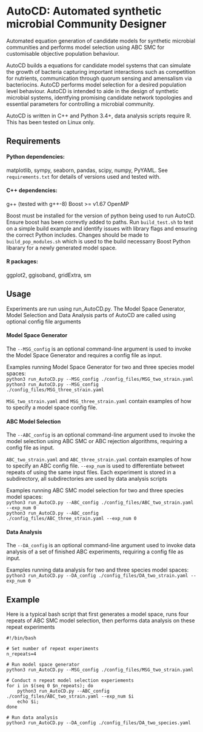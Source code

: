 # AutoCD: Automated synthetic microbial Community Designer
Automated equation generation of candidate models for synthetic microbial communities and performs model selection using ABC SMC for customisable objective population behaviour. 

AutoCD builds a equations for candidate model systems that can simulate the growth of bacteria capturing important interactions such as competition for nutrients, communication through quorum sensing and amensalism via bacteriocins. AutoCD performs model selection for a desired population level behaviour. AutoCD is intended to aide in the design of synthetic microbial systems, identfying promising candidate network topologies and essential parameters for controlling a microbial community.


AutoCD is written in C++ and Python 3.4+, data analysis scripts require R. This has been tested on Linux only.

## Requirements

#### Python dependencies:
matplotlib, sympy, seaborn, pandas, scipy, numpy, PyYAML.
See `requirements.txt` for details of versions used and tested with.

#### C++ dependencies:
g++ (tested with g++-8)
Boost >=  v1.67
OpenMP

Boost must be installed for the version of python being used to run AutoCD. Ensure boost has been correvtly added to paths. Run `build_test.sh` to test on a simple build example and identify issues with library flags and ensuring the correct Python includes. Changes should be made to `build_pop_modules.sh` which is used to the build necessarry Boost Python libarary for a newly generated model space.

#### R packages: ####
ggplot2, ggisoband, gridExtra, sm

## Usage
Experiments are run using run_AutoCD.py. The Model Space Generator, Model Selection and Data Analysis parts of AutoCD are called using optional 
config file arguments

#### Model Space Generator
The `--MSG_config` is an optional command-line argument is used to invoke the Model Space Generator and requires a config file as input.

Examples running Model Space Generator for two and three species model spaces: \
`python3 run_AutoCD.py --MSG_config ./config_files/MSG_two_strain.yaml` \
`python3 run_AutoCD.py --MSG_config ./config_files/MSG_three_strain.yaml`

`MSG_two_strain.yaml` and `MSG_three_strain.yaml` contain examples of how to specify a model space config file.

#### ABC Model Selection

The `--ABC_config` is an optional command-line argument used to invoke the model selection using ABC SMC or ABC rejection algorithms, requiring a config file as input.

`ABC_two_strain.yaml` and  `ABC_three_strain.yaml` contain examples of how to specify an ABC config file. `--exp_num` is used to differentiate betweet repeats 
of using the same input files. Each experiment is stored in a subdirectory, all subdirectories are used by data analysis scripts

Examples running ABC SMC model selection for two and three species model spaces: \
`python3 run_AutoCD.py --ABC_config ./config_files/ABC_two_strain.yaml --exp_num 0` \
`python3 run_AutoCD.py --ABC_config ./config_files/ABC_three_strain.yaml --exp_num 0`

#### Data Analysis

The `--DA_config` is an optional command-line argument used to invoke data analysis of a set of finished ABC experiments, requiring a config file as input.

Examples running data analysis for  two and three species model spaces: \
`python3 run_AutoCD.py --DA_config ./config_files/DA_two_strain.yaml --exp_num 0`

## Example
Here is a typical bash script that first generates a model space, runs four repeats of ABC SMC model selection, then performs data analysis on these repeat experiments
```
#!/bin/bash

# Set number of repeat experiments
n_repeats=4

# Run model space generator
python3 run_AutoCD.py --MSG_config ./config_files/MSG_two_strain.yaml

# Conduct n repeat model selection experiements
for i in $(seq 0 $n_repeats); do 
	python3 run_AutoCD.py --ABC_config ./config_files/ABC_two_strain.yaml --exp_num $i
	echo $i; 
done

# Run data analysis
python3 run_AutoCD.py --DA_config ./config_files/DA_two_species.yaml
```
